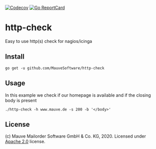 [![Codecov](https://codecov.io/gh/MauveSoftware/http-check/branch/master/graph/badge.svg)](https://codecov.io/gh/MauveSoftware/http-check)
[![Go ReportCard](http://goreportcard.com/badge/MauveSoftware/http-check)](http://goreportcard.com/report/MauveSoftware/http-check)

# http-check
Easy to use http(s) check for nagios/icinga

## Install
```
go get -u github.com/MauveSoftware/http-check
```

## Usage
In this example we check if our homepage is available and if the closing body is present

```
./http-check -h www.mauve.de -s 200 -b '</body>'
```

## License
(c) Mauve Mailorder Software GmbH & Co. KG, 2020. Licensed under [Apache 2.0](LICENSE) license.
